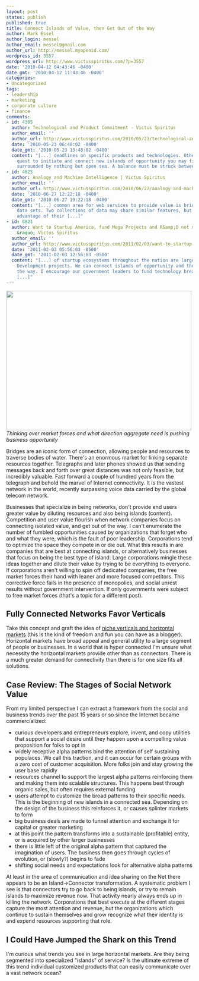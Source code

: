 ```yaml
---
layout: post
status: publish
published: true
title: Connect Islands of Value, then Get Out of the Way
author: Mark Essel
author_login: messel
author_email: messel@gmail.com
author_url: http://messel.myopenid.com/
wordpress_id: 3557
wordpress_url: http://www.victusspiritus.com/?p=3557
date: '2010-04-12 04:43:46 -0400'
date_gmt: '2010-04-12 11:43:46 -0400'
categories:
- Uncategorized
tags:
- leadership
- marketing
- corporate culture
- finance
comments:
- id: 4385
  author: Technological and Product Commitment - Victus Spiritus
  author_email: ''
  author_url: http://www.victusspiritus.com/2010/05/23/technological-and-product-commitment/
  date: '2010-05-23 06:48:02 -0400'
  date_gmt: '2010-05-23 13:48:02 -0400'
  content: "[...] deadlines on specific products and technologies. Otherwise in your
    quest to initiate and connect new islands of opportunity you may find yourself
    surrounded by nothing but open sea. A balance must be struck between [...]"
- id: 4625
  author: Analogy and Machine Intelligence | Victus Spiritus
  author_email: ''
  author_url: http://www.victusspiritus.com/2010/06/27/analogy-and-machine-intelligence/
  date: '2010-06-27 12:22:18 -0400'
  date_gmt: '2010-06-27 19:22:18 -0400'
  content: "[...] common area for web services to provide value is bridging to disconnected
    data sets. Two collections of data may share similar features, but neither takes
    advantage of their [...]"
- id: 8821
  author: Want to Startup America, fund Mega Projects and R&amp;D not more web apps
    &raquo; Victus Spiritus
  author_email: ''
  author_url: http://www.victusspiritus.com/2011/02/03/want-to-startup-america-fund-mega-projects-and-rd-not-more-web-apps/
  date: '2011-02-03 05:56:03 -0500'
  date_gmt: '2011-02-03 12:56:03 -0500'
  content: "[...] of startup ecosystems throughout the nation are large Research and
    Development projects. We can connect islands of opportunity and then get out of
    the way. I encourage our government leaders to fund technology breakthroughs**
    [...]"
---
```

<p><a href="http://www.flickr.com/photos/visulogik/"><img class="aligncenter size-full wp-image-3553" title="Connection" src="http://www.victusspiritus.com/wp-content/uploads/2010/04/Connection.jpg" alt="" width="500" height="375" /></a><br />
<I>Thinking over market forces and what direction aggregate need is pushing business opportunity</I></p>
<p>Bridges are an iconic form of connection, allowing people and resources to traverse bodies of water. There's an enormous market for linking separate resources together. Telegraphs and later phones showed us that sending messages back and forth over great distances was not only feasible, but incredibly valuable. Fast forward a couple of hundred years from the telegraph and behold the marvel of Internet connectivity. It is the vastest network in the world, recently surpassing voice data carried by the global telecom network. </p>
<p>Businesses that specialize in being networks, don't provide end users greater value by diluting resources and also being islands (content). Competition and user value flourish when network companies focus on connecting isolated value, and get out of the way. I can't enumerate the number of fumbled opportunities caused by organizations that forget who and what they were, which is the fault of poor leadership. Corporations tend to optimize the space they compete in or die out. What this results in are companies that are best at connecting islands, or alternatively businesses that focus on being the best type of island. Large corporations mingle these ideas together and dilute their value by trying to be everything to everyone. If corporations aren't willing to spin off dedicated companies, the free market forces their hand with leaner and more focused competitors. This corrective force fails in the presence of monopolies, and social unrest results without government intervention. If only governments were subject to free market forces (that's a topic for a different post).  </p>
<h2>Fully Connected Networks Favor Verticals</h2>
<p>Take this concept and graft the idea of <a HREF="http://www.victusspiritus.com/2010/01/16/adaption-to-the-shifting-economy/">niche verticals and horizontal markets</a> (this is the kind of freedom and fun you can have as a blogger). Horizontal markets have broad appeal and general utility to a large segment of people or businesses. In a world that is hyper connected I'm unsure what necessity the horizontal markets provide other than as connectors. There is a much greater demand for connectivity than there is for one size fits all solutions.</p>
<h2>Case Review: The Stages of Social Network Value</h2>
<p>From my limited perspective I can extract a framework from the social and business trends over the past 15 years or so since the Internet became commercialized:</p>
<ul>
<li>curious developers and entrepreneurs explore, invent, and copy utilities that support a social desire until they happen upon a compelling value proposition for folks to opt in</li>
<li>widely receptive alpha patterns bind the attention of self sustaining populaces. We call this traction, and it can occur for certain groups with a zero cost of customer acquisition. More folks join and stay growing the user base rapidly</li>
<li>resources channel to support the largest alpha patterns reinforcing them and making them into scalable structures. This happens best through organic sales, but often requires external funding</li>
<li>users attempt to customize the broad patterns to their specific needs. This is the beginning of new islands in a connected sea. Depending on the design of the business this reinforces it, or causes splinter markets to form</li>
<li>big business deals are made to funnel attention and exchange it for capital or greater marketing</li>
<li>at this point the pattern transforms into a sustainable (profitable) entity, or is acquired by other larger businesses</li>
<li>there is little left of the original alpha pattern that captured the imagination of users. The business then goes through cycles of evolution, or (slowly?) begins to fade</li>
<li>shifting social needs and expectations look for alternative alpha patterns</li>
</ul>
<p>At least in the area of communication and idea sharing on the Net there appears to be an Island->Connector transformation. A systematic problem I see is that connectors try to go back to being islands, or try to remain islands to maximize revenue now. That activity nearly always ends up in killing the network. Corporations that best execute at the different stages capture the most attention and revenue, but the organizations which continue to sustain themselves and grow recognize what their identity is and expend resources supporting that role.</p>
<h2>I Could Have Jumped the Shark on this Trend</h2>
<p>I'm curious what trends you see in large horizontal markets. Are they being segmented into specialized "islands" of service? Is the ultimate extreme of this trend individual customized products that can easily communicate over a vast network ocean?  </p>
